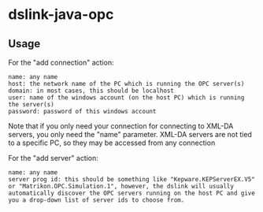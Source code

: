 # dslink-java-opc


## Usage

For the "add connection" action:

    name: any name
    host: the network name of the PC which is running the OPC server(s)
    domain: in most cases, this should be localhost
    user: name of the windows account (on the host PC) which is running the server(s)
    password: password of this windows account
Note that if you only need your connection for connecting to XML-DA servers, you only need the "name" parameter. XML-DA servers are not tied to a specific PC, so they may be accessed from any connection


For the "add server" action:

	name: any name
	server prog id: this should be something like "Kepware.KEPServerEX.V5" or "Matrikon.OPC.Simulation.1", however, the dslink will usually automatically discover the OPC servers running on the host PC and give you a drop-down list of server ids to choose from.
